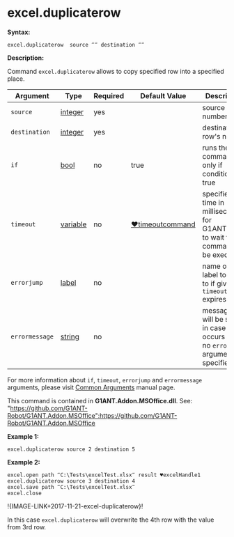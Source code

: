 # excel.duplicaterow

**Syntax:**

```G1ANT
excel.duplicaterow  source ‴‴ destination ‴‴

```

**Description:**

Command `excel.duplicaterow` allows to copy specified row into a specified place.

| Argument | Type | Required | Default Value | Description |
| -------- | ---- | -------- | ------------- | ----------- |
|`source`| [integer](https://github.com/G1ANT-Robot/G1ANT.Manual/blob/master/G1ANT-Language/Structures/bool.md) | yes |  | source row's number |
|`destination`| [integer](https://github.com/G1ANT-Robot/G1ANT.Manual/blob/master/G1ANT-Language/Structures/bool.md) | yes |  | destination row's number |
|`if`| [bool](https://github.com/G1ANT-Robot/G1ANT.Manual/blob/master/G1ANT-Language/Structures/bool.md) | no | true | runs the command only if condition is true |
|`timeout`| [variable](https://github.com/G1ANT-Robot/G1ANT.Manual/blob/master/G1ANT-Language/Special-Characters/variable.md) | no | [♥timeoutcommand](https://github.com/G1ANT-Robot/G1ANT.Manual/blob/master/G1ANT-Language/Variables/Special-Variables.md)  | specifies time in milliseconds for G1ANT.Robot to wait for the command to be executed |
|`errorjump` | [label](https://github.com/G1ANT-Robot/G1ANT.Manual/blob/master/G1ANT-Language/Structures/bool.md) | no |  | name of the label to jump to if given `timeout` expires |
|`errormessage`| [string](https://github.com/G1ANT-Robot/G1ANT.Manual/blob/master/G1ANT-Language/Structures/bool.md) | no | | message that will be shown in case error occurs and no `errorjump` argument is specified |

For more information about `if`, `timeout`, `errorjump` and `errormessage` arguments, please visit [Common Arguments](https://github.com/G1ANT-Robot/G1ANT.Manual/blob/master/G1ANT-Language/Common-Arguments.md)  manual page.

This command is contained in **G1ANT.Addon.MSOffice.dll**.
See: "https://github.com/G1ANT-Robot/G1ANT.Addon.MSOffice":https://github.com/G1ANT-Robot/G1ANT.Addon.MSOffice

**Example 1:**

```G1ANT
excel.duplicaterow source 2 destination 5

```

**Example 2:**

```G1ANT
excel.open path ‴C:\Tests\excelTest.xlsx‴ result ♥excelHandle1
excel.duplicaterow source 3 destination 4
excel.save path ‴C:\Tests\excelTest.xlsx‴
excel.close

```

!{IMAGE-LINK+2017-11-21-excel-duplicaterow}! 

In this case `excel.duplicaterow` will overwrite the 4th row with the value from 3rd row.